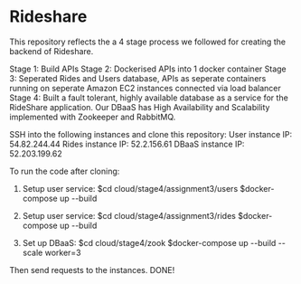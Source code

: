 # Rideshare

This repository reflects the a 4 stage process we followed for creating the backend of Rideshare.

Stage 1: Build APIs
Stage 2: Dockerised APIs into 1 docker container
Stage 3: Seperated Rides and Users database, APIs as seperate containers running on seperate Amazon EC2 instances connected via load balancer
Stage 4: Built a fault tolerant, highly available database as a service for the RideShare application. Our DBaaS has High Availability and Scalability implemented with Zookeeper and RabbitMQ.

SSH into the following instances and clone this repository:
User instance IP: 54.82.244.44
Rides instance IP: 52.2.156.61
DBaaS instance IP: 52.203.199.62

To run the code after cloning:

1. Setup user service:
$cd cloud/stage4/assignment3/users
$docker-compose up --build

2. Setup user service:
$cd cloud/stage4/assignment3/rides
$docker-compose up --build

3. Set up DBaaS:
$cd cloud/stage4/zook
$docker-compose up --build --scale worker=3

Then send requests to the instances.
DONE!


